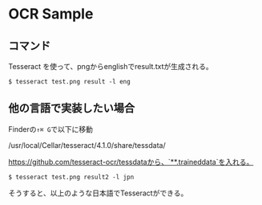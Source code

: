 # OCR Sample

## コマンド

Tesseract を使って、pngからenglishでresult.txtが生成される。

```shell
$ tesseract test.png result -l eng
```

## 他の言語で実装したい場合

Finderの`↑⌘ G`で以下に移動

/usr/local/Cellar/tesseract/4.1.0/share/tessdata/

https://github.com/tesseract-ocr/tessdataから、`**.traineddata`を入れる。

```shell
$ tesseract test.png result2 -l jpn
```

そうすると、以上のような日本語でTesseractができる。
